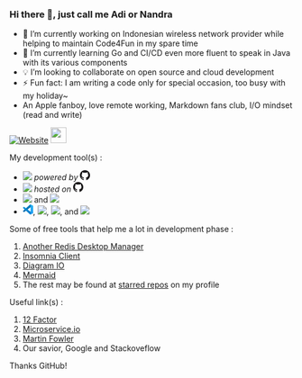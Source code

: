 ### Hi there 👋, just call me Adi or Nandra

- 🔭 I’m currently working on Indonesian wireless network provider while helping to maintain Code4Fun in my spare time
- 🌱 I’m currently learning Go and CI/CD even more fluent to speak in Java with its various components
- 💡 I’m looking to collaborate on open source and cloud development
- ⚡ Fun fact: I am writing a code only for special occasion, too busy with my holiday~
- An Apple fanboy, love remote working, Markdown fans club, I/O mindset (read and write)

[![Website](https://img.shields.io/website?label=adinandra.dharmasurya.id&style=for-the-badge&url=https://adinandra.dharmasurya.id)](https://adinandra.dharmasurya.id) [<img src="https://upload.wikimedia.org/wikipedia/commons/a/a5/Instagram_icon.png" width="28px" height="28px">](https://instagram.com/adinandradrs)

My development tool(s) : 

- <img src="https://git-scm.com/images/logos/logomark-orange@2x.png" height="18px"> *powered by* [<img src="https://raw.githubusercontent.com/github/explore/78df643247d429f6cc873026c0622819ad797942/topics/github/github.png" height="18px">](https://github.com)
- [<img src="https://upload.wikimedia.org/wikipedia/commons/thumb/4/42/Jekyll_%28software%29_Logo.png/440px-Jekyll_%28software%29_Logo.png" height="18px">](https://jekyllrb.com/) *hosted on* [<img src="https://raw.githubusercontent.com/github/explore/78df643247d429f6cc873026c0622819ad797942/topics/github/github.png" height="18px">](https://github.com)
- [<img src="https://wac-cdn.atlassian.com/dam/jcr:a22c9f02-b225-4e34-9f1d-e5ac0265e543/Confluence@2x-blue.png?cdnVersion=309" height="15px">](https://id.atlassian.com/login?continue=https%3A%2F%2Fsupport.atlassian.com%2Fconfluence-server%2F) and [<img src="https://wac-cdn.atlassian.com/dam/jcr:4e1c81b0-ef14-4d7a-89a5-98b66321d1af/trello-logo.png?cdnVersion=309" height="15px">](https://trello.com)
- [<img src="https://raw.githubusercontent.com/github/explore/80688e429a7d4ef2fca1e82350fe8e3517d3494d/topics/visual-studio-code/visual-studio-code.png" height="18px">](https://code.visualstudio.com/), [<img src="https://upload.wikimedia.org/wikipedia/commons/thumb/c/c9/DataGrip.svg/1024px-DataGrip.svg.png" height="18px">](https://www.jetbrains.com/datagrip/), [<img src="https://upload.wikimedia.org/wikipedia/commons/a/ab/Swagger-logo.png" height="20px">](https://swagger.io/), and [<img src="https://typora.io/img/favicon-64.png" height="21px">](https://typora.io/)

Some of free tools that help me a lot in development phase :
1. [Another Redis Desktop Manager](https://github.com/qishibo/AnotherRedisDesktopManager)
2. [Insomnia Client](https://github.com/Kong/insomnia)
3. [Diagram IO](https://github.com/jgraph/drawio)
4. [Mermaid](https://github.com/mermaid-js/mermaid)
5. The rest may be found at [starred repos](https://github.com/adinandradrs?tab=stars) on my profile

Useful link(s) : 
1. [12 Factor](https://12factor.net/)
2. [Microservice.io](https://12factor.net/)
3. [Martin Fowler](https://martinfowler.com/)
4. Our savior, Google and Stackoveflow

Thanks GitHub!
<!--
**adinandradrs/adinandradrs** is a ✨ _special_ ✨ repository because its `README.md` (this file) appears on your GitHub profile.

Here are some ideas to get you started:
- 🤔 I’m looking for help with ...
- 💬 Ask me about ...
- 😄 Pronouns: ...
- 📫 How to reach me: ...
-->

